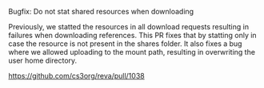 Bugfix: Do not stat shared resources when downloading

Previously, we statted the resources in all download requests resulting in
failures when downloading references. This PR fixes that by statting only in
case the resource is not present in the shares folder. It also fixes a bug where
we allowed uploading to the mount path, resulting in overwriting the user home
directory.

https://github.com/cs3org/reva/pull/1038
